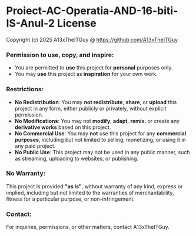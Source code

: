 # Proiect-AC-Operatia-AND-16-biti-IS-Anul-2 License

Copyright (c) 2025 A13xTheITGuy @ https://github.com/A13xTheITGuy

### Permission to use, copy, and inspire:
- You are permitted to **use** this project for **personal** purposes only.
- You may **use** this project as **inspiration** for your own work.

### Restrictions:
- **No Redistribution**: You may **not redistribute**, **share**, or **upload** this project in any form, either publicly or privately, without explicit permission.
- **No Modifications**: You may not **modify**, **adapt**, **remix**, or create any **derivative works** based on this project.
- **No Commercial Use**: You may **not** use this project for any **commercial purposes**, including but not limited to selling, monetizing, or using it in any paid project.
- **No Public Use**: This project may not be used in any public manner, such as streaming, uploading to websites, or publishing.

### No Warranty:
This project is provided **"as is"**, without warranty of any kind, express or implied, including but not limited to the warranties of merchantability, fitness for a particular purpose, or non-infringement.

### Contact:
For inquiries, permissions, or other matters, contact A13xTheITGuy.
